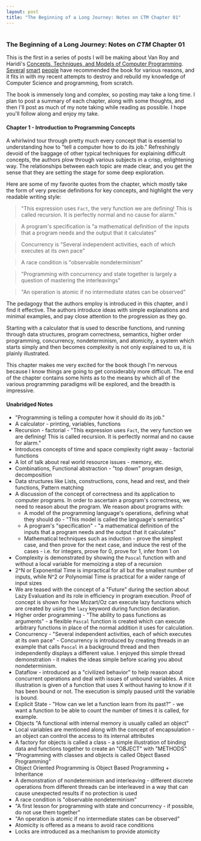 ```yaml
---
layout: post
title: "The Beginning of a Long Journey: Notes on CTM Chapter 01"
---
```

# 

### The Beginning of a Long Journey: Notes on _CTM_ Chapter 01

This is the first in a series of posts I will be making about Van Roy and Haridi's <a href="http://www.info.ucl.ac.be/~pvr/book.html">Concepts, Techniques, and Models of Computer Programming</a>. <a href="http://twitter.com/brixen">Several</a> <a href="http://twitter.com/swannodette">smart</a>  <a href="http://twitter.com/fogus">people</a> have recommended the book for various reasons, and it fits in with my recent attempts to destroy and rebuild my knowledge of Computer Science and programming, from scratch.

The book is immensely long and complex, so posting may take a long time. I plan to post a summary of each chapter, along with some thoughts, and then I'll post as much of my note taking while reading as possible. I hope you'll follow along and enjoy my take.

#### Chapter 1 - Introduction to Programming Concepts

A whirlwind tour through pretty much every concept that is essential to understanding how to "tell a computer how to do its job." Refreshingly devoid of the baggage of other typical techniques for explaining difficult concepts, the authors plow through various subjects in a crisp, enlightening way. The relationships between each topic are made clear, and you get the sense that they are setting the stage for some deep exploration.

Here are some of my favorite quotes from the chapter, which mostly take the form of very precise definitions for key concepts, and highlight the very readable writing style:

> "This expression uses `Fact`, the very function we are defining! This is called recursion. It is perfectly normal and no cause for alarm."

> A program's specification is "a mathematical definition of the inputs that a program needs and the output that it calculates"

> Concurrency is "Several independent activities, each of which executes at its own pace"

> A race condition is "observable nondeterminism"

> "Programming with concurrency and state together is largely a question of mastering the interleavings"

> "An operation is atomic if no intermediate states can be observed"

The pedagogy that the authors employ is introduced in this chapter, and I find it effective. The authors introduce ideas with simple explanations and minimal examples, and pay close attention to the progression as they go.

Starting with a calculator that is used to describe functions, and running through data structures, program correctness, semantics, higher order programming, concurrency, nondeterminism, and atomicity, a system which starts simply and then becomes complexity is not only explained to us, it is plainly illustrated.

This chapter makes me very excited for the book though I'm nervous because I know things are going to get considerably more difficult. The end of the chapter contains some hints as to the means by which all of the various programming paradigms will be explored, and the breadth is impressive.

#### Unabridged Notes
 
* "Programming is telling a computer how it should do its job."
* A calculator - printing, variables, functions
* Recursion - factorial - "This expression uses `Fact`, the very function we are defining! This is called recursion. It is perfectly normal and no cause for alarm."
* Introduces concepts of time and space complexity right away - factorial functions
* A lot of talk about real world resource issues - memory, etc.
* Combinations, Functional abstraction - "top down" program design, decomposition
* Data structures like Lists, constructions, cons, head and rest, and their functions, Pattern matching
* A discussion of the concept of correctness and its application to computer programs. In order to ascertain a program's correctness, we need to reason about the program. We reason about programs with:
  * A model of the programming language's operations, defining what they should do - "This model is called the language's semantics"
  * A program's "specification" - "a mathematical definition of the inputs that a program needs and the output that it calculates"
  * Mathematical techniques such as induction - prove the simplest case, and then prove for the next case, and induce the rest of the cases - i.e. for integers, prove for 0, prove for 1, infer from 1 on
* Complexity is demonstrated by showing the `Pascal` function with and without a local variable for memoizing a step of a recursion
* 2^N or Exponential Time is impractical for all but the smallest number of inputs, while N^2 or Polynomial Time is practical for a wider range of input sizes
* We are teased with the concept of a "Future" during the section about Lazy Evaluation and its role in efficiency in program execution. Proof of concept is shown for how Mozart/Oz can execute lazy functions which are created by using the `lazy` keyword during function declaration.
* Higher order programming - "The ability to pass functions as arguments" - a flexible `Pascal` function is created which can execute arbitrary functions in place of the normal addition it uses for calculation.
* Concurrency - "Several independent activities, each of which executes at its own pace" - Concurrency is introduced by creating threads in an example that calls `Pascal` in a background thread and then independently displays a different value. I enjoyed this simple thread demonstration - it makes the ideas simple before scaring you about nondeterminism.
* Dataflow - introduced as a "civilized behavior" to help reason about concurrent operations and deal with issues of unbound variables. A nice illustration is given of a function that uses X without having to know if it has been bound or not. The execution is simply paused until the variable is bound.
* Explicit State - "How can we let a function learn from its past?" - we want a function to be able to count the number of times it is called, for example.
* Objects "A functional with internal memory is usually called an object"
* Local variables are mentioned along with the concept of encapsulation - an object can control the access to its internal attributes
* A factory for objects is called a class - a simple illustration of binding data and functions together to create an "OBJECT" with "METHODS"
* "Programming with classes and objects is called Object Based Programming"
* Object Oriented Programming is Object Based Programming + Inheritance
* A demonstration of nondeterminism and interleaving - different discrete operations from different threads can be interleaved in a way that can cause unexpected results if no protection is used
* A race condition is "observable nondeterminism"
* "A first lesson for programming with state and concurrency - if possible, do not use them together"
* "An operation is atomic if no intermediate states can be observed"
* Atomicity is offered as a means to avoid race conditions
* Locks are introduced as a mechanism to provide atomicity
